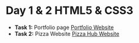 # Day 1 & 2 HTML5 & CSS3

- **Task 1:** Portfolio page
[Portfolio Website](https://m-devo.github.io/html5-css3-projects/1/index.html)
- **Task 2:** Pizza Website
[Pizza Hub Website](https://m-devo.github.io/html5-css3-projects/2/index.html)